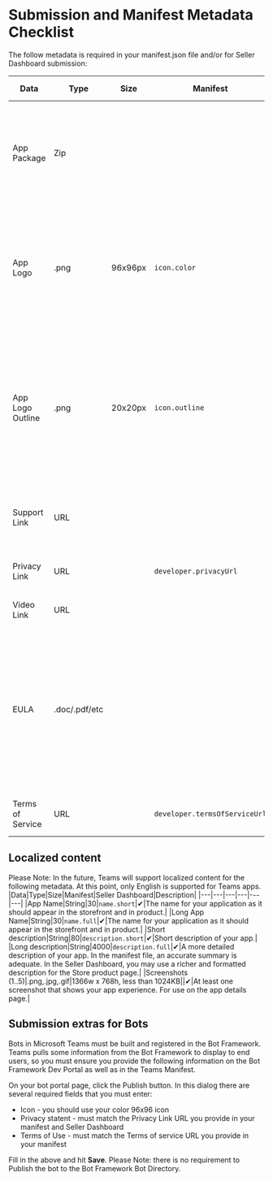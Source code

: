 # Submission and Manifest Metadata Checklist

The follow metadata is required in your manifest.json file and/or for Seller Dashboard submission:

|Data|Type|Size|Manifest|Seller Dashboard|Description|
|---|---|---|---|---|---|
|App Package|Zip|||✔|This is the actually app package used for sideloading or Store submission in the App package field.|
|App Logo|.png|96x96px|`icon.color`|✔|The icon to display in the product page listing in the Office Store / Teams gallery. This is your full color product icon.|
|App Logo Outline|.png|20x20px|`icon.outline`||The icon to display in Teams, in the Teams chat channel and other locations.  This is your logo rendered a white outline with transparent background.|
|Support Link|URL|||✔|A link to support material for end users.  May be http or https.|
|Privacy Link|URL||`developer.privacyUrl`|✔|A link to your privacy policy (https).|
|Video Link|URL|||Opt|A link to a video about your app.|
|EULA|.doc/.pdf/etc|||Opt|The Office Store requires an end user licensing agreement, which you may provide as an attachment.  If you choose not to submit, one will be provided on your behalf.| 
|Terms of Service|URL||`developer.termsOfServiceUrl`||A link to your terms of service (https).|

## Localized content

Please Note:  In the future, Teams will support localized content for the following metadata.  At this point, only English is supported for Teams apps.
|Data|Type|Size|Manifest|Seller Dashboard|Description|
|---|---|---|---|---|---|
|App Name|String|30|`name.short`|✔|The name for your application as it should appear in the storefront and in product.|
|Long App Name|String|30|`name.full`|✔|The name for your application as it should appear in the storefront and in product.|
|Short description|String|80|`description.short`|✔|Short description of your app.|
|Long description|String|4000|`description.full`|✔|A more detailed description of your app.  In the manifest file, an accurate summary is adequate.  In the Seller Dashboard, you may use a richer and formatted description for the Store product page.|
|Screenshots (1..5)|.png,.jpg,.gif|1366w x 768h, less than 1024KB||✔|At least one screenshot that shows your app experience.  For use on the app details page.|

## Submission extras for Bots

Bots in Microsoft Teams must be built and registered in the Bot Framework.  Teams pulls some information from the Bot Framework to display to end users, so you must ensure you provide the following information on the Bot Framework Dev Portal as well as in the Teams Manifest.

On your bot portal page, click the Publish button.  In this dialog there are several required fields that you must enter:
* Icon - you should use your color 96x96 icon
* Privacy statent - must match the Privacy Link URL you provide in your manifest and Seller Dashboard
* Terms of Use - must match the Terms of service URL you provide in your manifest

Fill in the above and hit **Save**.  Please Note: there is no requirement to Publish the bot to the Bot Framework Bot Directory.

